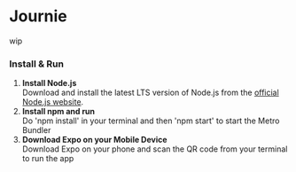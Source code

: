 # Journie
wip



### Install & Run
1. **Install Node.js**  
   Download and install the latest LTS version of Node.js from the [official Node.js website](https://nodejs.org).
2. **Install npm and run**  
   Do 'npm install' in your terminal and then 'npm start' to start the Metro Bundler
4. **Download Expo on your Mobile Device**  
   Download Expo on your phone and scan the QR code from your terminal to run the app
